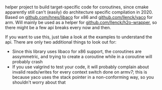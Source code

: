 helper project to build target-specific code for coroutines, since cmake apparently still can't (easily) do architecture specific compilation in 2020. Based on [github.com/hnes/libaco](https://github.com/hnes/libaco) for x86 and [github.com/llenck/yaco](https://github.com/llenck/yaco) for arm. Will mainly be used as a helper for [github.com/llenck/h2o-wrapper](https://github.com/llenck/h2o-wrapper), so there might be a few api breaks every now and then.

If you want to use this, just take a look at the examples to understand the api. There are only two additional things to look out for:
- Since this library uses libaco for x86 support, the coroutines are assymmetric, and trying to create a coroutine while in a coroutine will probably crash
- If you use valgrind to test your code, it will probably complain about invalid reads/writes for every context switch done on armv7; this is because yaco uses the stack pointer in a non-conforming way, so you shouldn't worry about that
